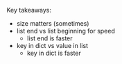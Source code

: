 Key takeaways:
- size matters (sometimes)
- list end vs list beginning for speed
	- list end is faster
- key in dict vs value in list
	- key in dict is faster